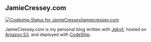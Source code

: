 ## JamieCressey.com ##

[ ![Codeship Status for JamieCressey/jamiecressey.com](https://codeship.com/projects/a25e5380-c08b-0133-d6f8-7ec3d9f82d5d/status?branch=master)](https://codeship.com/projects/137282)

JamieCressey.com is my personal blog written with [Jekyll](https://jekyllrb.com/), hosted on [Amazon S3](https://aws.amazon.com/s3/), and deployed with [CodeShip](https://codeship.com).
